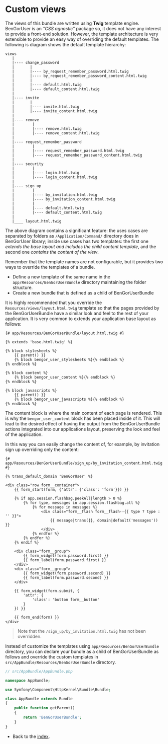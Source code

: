 # Custom views

The views of this bundle are written using **Twig** template engine. BenGorUser is an *"CSS agnostic"* package so, it
does not have any interest to provide a front-end solution. However, the template architecture is very extensible to
provide an easy way of overriding the default templates. The following is diagram shows the default template hierarchy:

```
views
   |
   |---- change_password
   |       |
   |       |---- by_request_remember_password.html.twig
   |       |---- by_request_remember_password_content.html.twig
   |       |
   |       |---- default.html.twig
   |       |---- default_content.html.twig
   |
   |---- invite
   |       |
   |       |---- invite.html.twig
   |       |---- invite_content.html.twig
   |
   |---- remove
   |        |
   |        |---- remove.html.twig
   |        |---- remove_content.html.twig
   |
   |---- request_remember_password
   |        |
   |        |---- request_remember_password.html.twig
   |        |---- request_remember_password_content.html.twig
   |
   |---- security
   |        |
   |        |---- login.html.twig
   |        |---- login_content.html.twig
   |
   |---- sign_up
   |        |
   |        |---- by_invitation.html.twig
   |        |---- by_invitation_content.html.twig
   |        |
   |        |---- default.html.twig
   |        |---- default_content.html.twig
   |
   |____ layout.html.twig 
```

The above diagram contains a significant feature: the uses cases are separated by folders as `/Application/Command/`
directory does in BenGorUser library; inside use cases has two templates: the first one *extends the base layout and
includes the child content template*, and the second one *contains the content of the view*. 

Remember that the template names are not configurable, but it provides two ways to override the templates of a bundle.
* Define a new template of the same name in the `app/Resources/BenGorUserBundle` directory maintaining the folder
structure.
* Create a new bundle that is defined as a child of BenGorUserBundle

It is highly recommended that you override the `Resources/views/layout.html.twig` template so that the pages provided by
the BenGorUserBundle have a similar look and feel to the rest of your application. It is very common to extends your
application base layout as follows:
```twig
{# app/Resources/BenGorUserBundle/layout.html.twig #}

{% extends 'base.html.twig' %}

{% block stylesheets %}
    {{ parent() }}
    {% block bengor_user_stylesheets %}{% endblock %}
{% endblock %}

{% block content %}
    {% block bengor_user_content %}{% endblock %}
{% endblock %}

{% block javascripts %}
    {{ parent() }}
    {% block bengor_user_javascripts %}{% endblock %}
{% endblock %}
```
The content block is where the main content of each page is rendered. This is why the `bengor_user_content` block has
been placed inside of it. This will lead to the desired effect of having the output from the BenGorUserBundle actions
integrated into our applications layout, preserving the look and feel of the application.

In this way you can easily change the content of, for example, by invitation sign up overriding only the content:
```twig
{# app/Resources/BenGorUserBundle/sign_up/by_invitation_content.html.twig #}

{% trans_default_domain 'BenGorUser' %}

<div class="row form__container">
    {{ form_start(form, {'attr': {'class': 'form'}}) }}

    {% if app.session.flashbag.peekAll|length > 0 %}
        {% for type, messages in app.session.flashbag.all %}
            {% for message in messages %}
                <div class="form__flash form__flash--{{ type ? type : '' }}">
                    {{ message|trans({}, domain|default('messages')) }}
                </div>
            {% endfor %}
        {% endfor %}
    {% endif %}

    <div class="form__group">
        {{ form_widget(form.password.first) }}
        {{ form_label(form.password.first) }}
    </div>
    <div class="form__group">
        {{ form_widget(form.password.second) }}
        {{ form_label(form.password.second) }}
    </div>

    {{ form_widget(form.submit, {
        'attr': {
            'class': 'button form__button'
        }
    }) }}

    {{ form_end(form) }}
</div>
```
> Note that the `/sign_up/by_invitation.html.twig` has not been overridden.

Instead of customize the templates using `app/Resources/BenGorUserBundle` directory, you can declare your bundle as a
child of BenGorUserBundle as follows and override the custom templates in `src/AppBundle/Resources/BenGorUserBundle`
directory.
```php
// src/AppBundle/AppBundle.php

namespace AppBundle;

use Symfony\Component\HttpKernel\Bundle\Bundle;

class AppBundle extends Bundle
{
    public function getParent()
    {
        return 'BenGorUserBundle';
    }
}
```
- Back to the [index](index.md).

